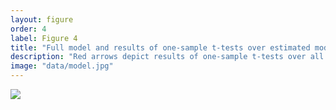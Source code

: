 ```yaml
---
layout: figure
order: 4
label: Figure 4
title: "Full model and results of one-sample t-tests over estimated modulatory parameters"
description: "Red arrows depict results of one-sample t-tests over all 25 modulation parameters (inhibitory self- connections indicated by circular arrow around each region label). A general caudal to rostral flow increased effectivity connectivity in response to tactile deviants can be observed from thalamus (TH), and primary somatosensory cortex (S1), to anterior insula (AIC) and mid- cingulate (MCC), before reaching prefrontal cortex (middle frontal gyrus, MFG). In contrast to this feed-forward flow of modulatory influences, the AIC shows significant increases in both ‘forwards’ connections to cingulate and prefrontal cortex and ‘backwards’ connections with S1, indicative of error comparison. Interestingly, TH, AIC, and S1 self-connections are strongly disinhibited by tactile deviants. All p-values false discovery rate corrected for multiple comparisons, <i>P<sub>FDR</sub></i> < 0.05."
image: "data/model.jpg"
---
```

<img src="{{ site.baseurl }}/data/model.jpg">
